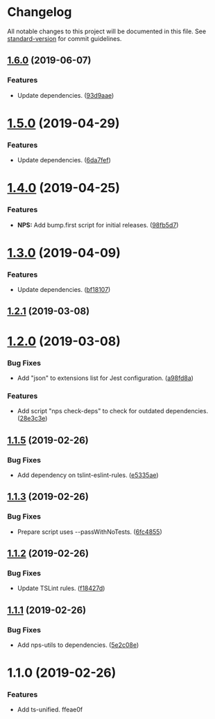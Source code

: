 # Changelog

All notable changes to this project will be documented in this file. See [standard-version](https://github.com/conventional-changelog/standard-version) for commit guidelines.

## [1.6.0](https://github.com/darkobits/ts-unified/compare/v1.5.0...v1.6.0) (2019-06-07)


### Features

* Update dependencies. ([93d9aae](https://github.com/darkobits/ts-unified/commit/93d9aae))



# [1.5.0](https://github.com/darkobits/ts-unified/compare/v1.4.0...v1.5.0) (2019-04-29)


### Features

* Update dependencies. ([6da7fef](https://github.com/darkobits/ts-unified/commit/6da7fef))



# [1.4.0](https://github.com/darkobits/ts-unified/compare/v1.3.0...v1.4.0) (2019-04-25)


### Features

* **NPS:** Add bump.first script for initial releases. ([98fb5d7](https://github.com/darkobits/ts-unified/commit/98fb5d7))



# [1.3.0](https://github.com/darkobits/ts-unified/compare/v1.2.1...v1.3.0) (2019-04-09)


### Features

* Update dependencies. ([bf18107](https://github.com/darkobits/ts-unified/commit/bf18107))



## [1.2.1](https://github.com/darkobits/ts-unified/compare/v1.2.0...v1.2.1) (2019-03-08)



# [1.2.0](https://github.com/darkobits/ts-unified/compare/v1.1.5...v1.2.0) (2019-03-08)


### Bug Fixes

* Add "json" to extensions list for Jest configuration. ([a98fd8a](https://github.com/darkobits/ts-unified/commit/a98fd8a))


### Features

* Add script "nps check-deps" to check for outdated dependencies. ([28e3c3e](https://github.com/darkobits/ts-unified/commit/28e3c3e))



## [1.1.5](https://github.com/darkobits/ts-unified/compare/v1.1.4...v1.1.5) (2019-02-26)


### Bug Fixes

* Add dependency on tslint-eslint-rules. ([e5335ae](https://github.com/darkobits/ts-unified/commit/e5335ae))



<a name="1.1.3"></a>
## [1.1.3](https://github.com/darkobits/ts-unified/compare/v1.1.2...v1.1.3) (2019-02-26)


### Bug Fixes

* Prepare script uses --passWithNoTests. ([6fc4855](https://github.com/darkobits/ts-unified/commit/6fc4855))



<a name="1.1.2"></a>
## [1.1.2](https://github.com/darkobits/ts-unified/compare/v1.1.1...v1.1.2) (2019-02-26)


### Bug Fixes

* Update TSLint rules. ([f18427d](https://github.com/darkobits/ts-unified/commit/f18427d))



<a name="1.1.1"></a>
## [1.1.1](https://github.com/darkobits/ts-unified/compare/v1.1.0...v1.1.1) (2019-02-26)


### Bug Fixes

* Add nps-utils to dependencies. ([5e2c08e](https://github.com/darkobits/ts-unified/commit/5e2c08e))



<a name="1.1.0"></a>
# 1.1.0 (2019-02-26)


### Features

* Add ts-unified. ffeae0f
